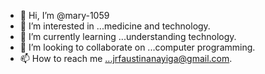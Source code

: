 - 👋 Hi, I’m @mary-1059
- 👀 I’m interested in ...medicine and technology.
- 🌱 I’m currently learning ...understanding technology.
- 💞️ I’m looking to collaborate on ...computer programming.
- 📫 How to reach me ...jrfaustinanayiga@gmail.com.

<!---
mary-1059/mary-1059 is a ✨ special ✨ repository because its `README.md` (this file) appears on your GitHub profile.
You can click the Preview link to take a look at your changes.
--->
